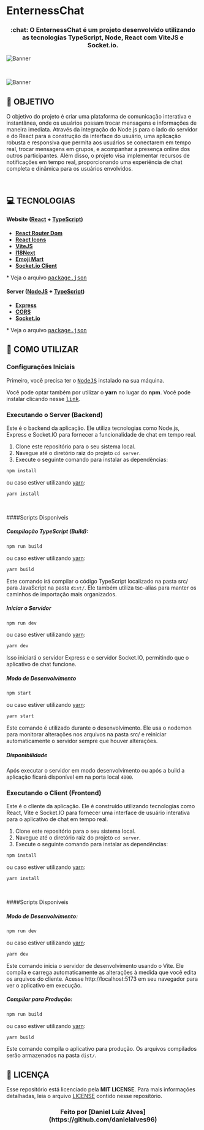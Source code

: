 # EnternessChat

<h3 align="center">
:chat: O EnternessChat é um projeto desenvolvido utilizando as tecnologias TypeScript, Node, React com ViteJS e Socket.io.
</h3>

![Banner](https://asset.cloudinary.com/technical-intelligence/2be605080310ebab6d67613964fcd2b5)

</br>

![Banner](https://asset.cloudinary.com/technical-intelligence/afed6bbb4d8f2007a5d9010ce91d3546)

## **:rocket: OBJETIVO**

O objetivo do projeto é criar uma plataforma de comunicação interativa e instantânea, onde os usuários possam trocar mensagens e informações de maneira imediata. Através da integração do Node.js para o lado do servidor e do React para a construção da interface do usuário, uma aplicação robusta e responsiva que permita aos usuários se conectarem em tempo real, trocar mensagens em grupos, e acompanhar a presença online dos outros participantes. Além disso, o projeto visa implementar recursos de notificações em tempo real, proporcionando uma experiência de chat completa e dinâmica para os usuários envolvidos.

</br>

## **:computer: TECNOLOGIAS**

#### **Website** ([React](https://react.dev/) + [TypeScript](https://www.typescriptlang.org/))

- **[React Router Dom](https://reactrouter.com/en/6.15.0)**
- **[React Icons](https://react-icons.github.io/react-icons/)**
- **[ViteJS](https://vitejs.dev/)**
- **[I18Next](https://react.i18next.com/)**
- **[Emoji Mart](https://github.com/missive/emoji-mart)**
- **[Socket.io Client](https://www.npmjs.com/package/socket.io-client)**

\* Veja o arquivo <kbd>[package.json](./client/package.json)</kbd>

#### **Server** ([NodeJS](https://nodejs.org/en) + [TypeScript](https://www.typescriptlang.org/))

- **[Express](https://expressjs.com/pt-br/)**
- **[CORS](https://www.npmjs.com/package/cors)**
- **[Socket.io](https://socket.io/pt-br/)**

\* Veja o arquivo <kbd>[package.json](./server/package.json)</kbd>

## **:wine_glass: COMO UTILIZAR**

### Configurações Iniciais

Primeiro, você precisa ter o <kbd>[NodeJS](https://nodejs.org/en/download/)</kbd> instalado na sua máquina.

Você pode optar também por utilizar o **yarn** no lugar do **npm**. Você pode instalar clicando nesse <kbd>[link](https://yarnpkg.com/)</kbd>.

### Executando o Server (Backend)

Este é o backend da aplicação. Ele utiliza tecnologias como Node.js, Express e Socket.IO para fornecer a funcionalidade de chat em tempo real.

1. Clone este repositório para o seu sistema local.
2. Navegue até o diretório raiz do projeto `cd server`.
3. Execute o seguinte comando para instalar as dependências:

```bash
npm install
```

ou caso estiver utilizando [yarn](https://yarnpkg.com/):

```bash
yarn install
```

</br>

####Scripts Disponíveis

##### Compilação TypeScript (Build):

```bash
npm run build
```

ou caso estiver utilizando [yarn](https://yarnpkg.com/):

```bash
yarn build
```

Este comando irá compilar o código TypeScript localizado na pasta src/ para JavaScript na pasta `dist/`. Ele também utiliza tsc-alias para manter os caminhos de importação mais organizados.

##### Iniciar o Servidor

```bash
npm run dev
```

ou caso estiver utilizando [yarn](https://yarnpkg.com/):

```bash
yarn dev
```

Isso iniciará o servidor Express e o servidor Socket.IO, permitindo que o aplicativo de chat funcione.

##### Modo de Desenvolvimento

```bash
npm start
```

ou caso estiver utilizando [yarn](https://yarnpkg.com/):

```bash
yarn start
```

Este comando é utilizado durante o desenvolvimento. Ele usa o nodemon para monitorar alterações nos arquivos na pasta src/ e reiniciar automaticamente o servidor sempre que houver alterações.

##### Disponibilidade

Após executar o servidor em modo desenvolvimento ou após a build a aplicação ficará disponível em na porta local `4000`.

### Executando o Client (Frontend)

Este é o cliente da aplicação. Ele é construído utilizando tecnologias como React, Vite e Socket.IO para fornecer uma interface de usuário interativa para o aplicativo de chat em tempo real.

1. Clone este repositório para o seu sistema local.
2. Navegue até o diretório raiz do projeto `cd server`.
3. Execute o seguinte comando para instalar as dependências:

```bash
npm install
```

ou caso estiver utilizando [yarn](https://yarnpkg.com/):

```bash
yarn install
```

</br>

####Scripts Disponíveis

##### Modo de Desenvolvimento:

```bash
npm run dev
```

ou caso estiver utilizando [yarn](https://yarnpkg.com/):

```bash
yarn dev
```

Este comando inicia o servidor de desenvolvimento usando o Vite. Ele compila e carrega automaticamente as alterações à medida que você edita os arquivos do cliente. Acesse http://localhost:5173 em seu navegador para ver o aplicativo em execução.

##### Compilar para Produção:

```bash
npm run build
```

ou caso estiver utilizando [yarn](https://yarnpkg.com/):

```bash
yarn build
```

Este comando compila o aplicativo para produção. Os arquivos compilados serão armazenados na pasta `dist/`.

## **:page_with_curl: LICENÇA**

Esse repositório está licenciado pela **MIT LICENSE**. Para mais informações detalhadas, leia o arquivo [LICENSE](./LICENSE) contido nesse repositório.

<h3 align="center">
Feito por [Daniel Luiz Alves](https://github.com/danielalves96)
<br><br>
</h3>
